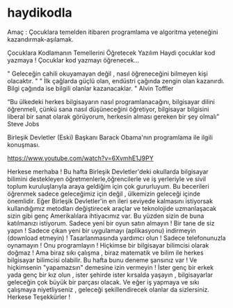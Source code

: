 # haydikodla
Amaç : Çocuklara temelden itibaren programlama ve algoritma yeteneğini kazandırmak-aşılamak.

Çocuklara Kodlamanın Temellerini Öğretecek Yazılım
Haydi çocuklar kod yazmaya !
Çocuklar kod yazmayı öğrenecek...

" Geleceğin cahili okuyamayan değil , nasıl öğreneceğini bilmeyen kişi olacaktır. "
" İlk çağlarda güçlü olan, endüstri çağında zengin olan kazanırdı. Bilgi çağında ise bilgili olanlar kazanacaklar. "
Alvin Toffler

“Bu ülkedeki herkes bilgisayarın nasıl programlanacağını, bilgisayar dilini öğrenmeli, çünkü sana nasıl düşüneceğini öğretiyor, bilgisayar bilgisini liberal bir sanat olarak görüyorum, herkesin alması gereken bir şey olmalı”
Steve Jobs



Birleşik Devletler (Eski) Başkanı Barack Obama'nın programlama ile ilgili konuşması.

https://www.youtube.com/watch?v=6XvmhE1J9PY

Herkese merhaba !
Bu hafta Birleşik Devletler'deki okullarda bilgisayar bilimini destekleyen öğretmenlerle,öğrencilerle ve iş yerleriyle ve sivil toplum kuruluşlarıyla araya geldiğim için çok gururluyum.
Bu becerileri öğrenmek sadece geleceğimiz için değil , ülkemizin geleceği içinde önemlidir.
Eğer Birleşik Devletler'in en ileri seviyede kalmasını istiyorsak kullandığımız metodları değiştirecek araçlar ve teknolojide uzmanlaşacak sizin gibi genç Amerikalılara ihtiyacımız var.
Bu yüzden sizin de buna katılmanızı istiyorum.
Sadece yeni bir oyun satın almayın ! Bir tane de siz yapın !
Sadece çıkan yeni bir uygulamayı (aplikasyonu) indirmeyin (download etmeyin) ! Tasarlanmasında yardımcı olun !
Sadece telefonunuzla oynamayın ! Onu programlayın !
Hiçkimse bir bilgisayar bilimcisi olarak doğmaz !
Ama biraz sıkı çalışma , biraz matematik ve bilim ile herkes bilgisayar bilimcisi olabilir.
Bu hafta bunu deneme şansınız var !
Ve hiçkimsenin "yapamazsın" demesine izin vermeyin !
İster genç bir erkek yada genç bir kız olun , ister şehirde ister kırsalda yaşayın , bilgisayarlar geleceğin çok büyük bir parçası olacak.
Ve eğer iş yapmaya ve sıkı çalışmaya niyetliyseniz , geleceği şekillendirecek olanlar da sizlersiniz.
Herkese Teşekkürler !
